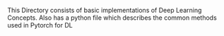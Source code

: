 This Directory consists of basic implementations of Deep Learning Concepts.
Also has a python file which describes the common methods used in Pytorch for DL
